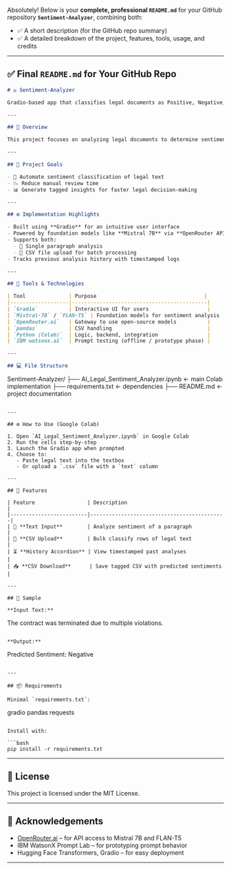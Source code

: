 Absolutely! Below is your **complete, professional `README.md`** for your GitHub repository **`Sentiment-Analyzer`**, combining both:

* ✅ A short description (for the GitHub repo summary)
* ✅ A detailed breakdown of the project, features, tools, usage, and credits

---

## ✅ Final `README.md` for Your GitHub Repo

```markdown
# ⚖️ Sentiment-Analyzer

Gradio-based app that classifies legal documents as Positive, Negative, or Neutral using foundation models like Mistral 7B. Supports single text input and CSV batch uploads.

---

## 🧠 Overview

This project focuses on analyzing legal documents to determine sentiment—**Positive**, **Negative**, or **Neutral**. It helps law firms or compliance teams quickly evaluate the tone and implication of large text bodies like contracts, case summaries, or client feedback.

---

## 🎯 Project Goals

- 🧠 Automate sentiment classification of legal text
- 📉 Reduce manual review time
- 📊 Generate tagged insights for faster legal decision-making

---

## ⚙️ Implementation Highlights

- Built using **Gradio** for an intuitive user interface
- Powered by foundation models like **Mistral 7B** via **OpenRouter API**
- Supports both:
  - 📄 Single paragraph analysis
  - 📂 CSV file upload for batch processing
- Tracks previous analysis history with timestamped logs

---

## 🧪 Tools & Technologies

| Tool              | Purpose                                   |
|-------------------|--------------------------------------------|
| `Gradio`          | Interactive UI for users                   |
| `Mistral-7B` / `FLAN-T5` | Foundation models for sentiment analysis |
| `OpenRouter.ai`   | Gateway to use open-source models          |
| `pandas`          | CSV handling                               |
| `Python (Colab)`  | Logic, backend, integration                |
| `IBM watsonx.ai`  | Prompt testing (offline / prototype phase) |

---

## 💻 File Structure

```

Sentiment-Analyzer/
├── AI\_Legal\_Sentiment\_Analyzer.ipynb   ← main Colab implementation
├── requirements.txt                    ← dependencies
├── README.md                           ← project documentation

```

---

## ⚙️ How to Use (Google Colab)

1. Open `AI_Legal_Sentiment_Analyzer.ipynb` in Google Colab
2. Run the cells step-by-step
3. Launch the Gradio app when prompted
4. Choose to:
   - Paste legal text into the textbox
   - Or upload a `.csv` file with a `text` column

---

## 🚀 Features

| Feature                 | Description                                |
|-------------------------|--------------------------------------------|
| 📄 **Text Input**        | Analyze sentiment of a paragraph           |
| 📂 **CSV Upload**        | Bulk classify rows of legal text           |
| ⏳ **History Accordion** | View timestamped past analyses             |
| 📥 **CSV Download**      | Save tagged CSV with predicted sentiments  |

---

## 📝 Sample

**Input Text:**
```

The contract was terminated due to multiple violations.

```

**Output:**
```

Predicted Sentiment: Negative

```

---

## 📦 Requirements

Minimal `requirements.txt`:

```

gradio
pandas
requests

````

Install with:

```bash
pip install -r requirements.txt
````

---

## 📄 License

This project is licensed under the MIT License.

---

## 🙌 Acknowledgements

* [OpenRouter.ai](https://openrouter.ai/) – for API access to Mistral 7B and FLAN-T5
* IBM WatsonX Prompt Lab – for prototyping prompt behavior
* Hugging Face Transformers, Gradio – for easy deployment

---

